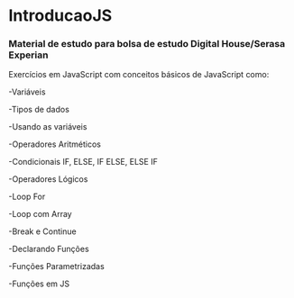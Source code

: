 # IntroducaoJS

### Material de estudo para bolsa de estudo Digital House/Serasa Experian

Exercícios em JavaScript com conceitos básicos de JavaScript como:

-Variáveis

-Tipos de dados

-Usando as variáveis

-Operadores Aritméticos

-Condicionais IF, ELSE, IF ELSE, ELSE IF

-Operadores Lógicos

-Loop For

-Loop com Array

-Break e Continue

-Declarando Funções

-Funções Parametrizadas

-Funções em JS




